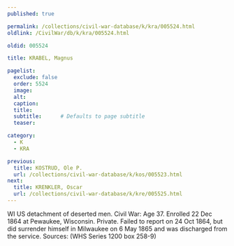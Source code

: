 ```yaml
---
published: true

permalink: /collections/civil-war-database/k/kra/005524.html
oldlink: /CivilWar/db/k/kra/005524.html

oldid: 005524

title: KRABEL, Magnus

pagelist:
  exclude: false
  order: 5524
  image: 
  alt:
  caption:
  title:
  subtitle:      # Defaults to page subtitle
  teaser:

category: 
  - K 
  - KRA

previous:
  title: KOSTRUD, Ole P.
  url: /collections/civil-war-database/k/kos/005523.html  
next:
  title: KRENKLER, Oscar
  url: /collections/civil-war-database/k/kre/005525.html   
---
```

WI US detachment of deserted men. Civil War: Age 37. Enrolled 22 Dec 1864 at Pewaukee, Wisconsin. Private. Failed to report on 24 Oct 1864, but did surrender himself in Milwaukee on 6 May 1865 and was discharged from the service. Sources: (WHS Series 1200 box 258-9)